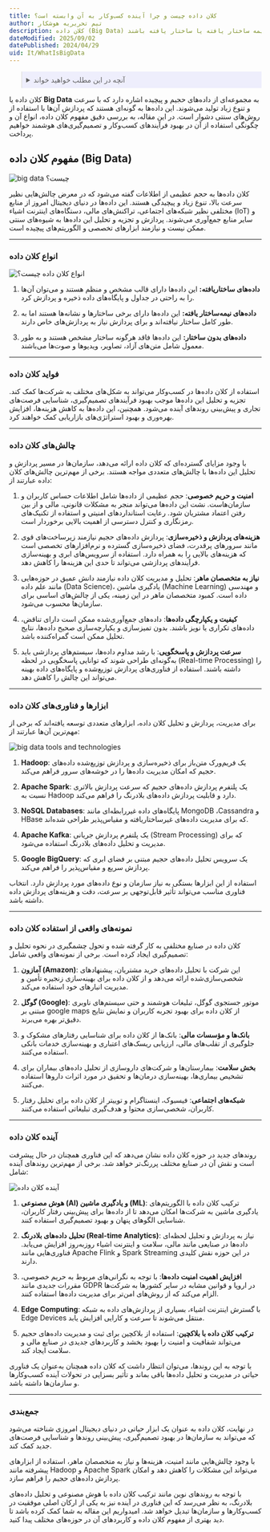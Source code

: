 ```yaml
---
title: کلان داده چیست و چرا آینده کسب‌وکار به آن وابسته است؟
author: تیم تحریریه هوشکار
description: کلان داده (Big Data) به داده‌های حجیم و پیچیده اشاره دارد که به سرعت تولید می‌شوند و پردازش آن‌ها ممکن نیست. این داده‌ها می‌توانند بدون ساختار، نیمه ساختار یافته یا ساختار یافته باشند.
dateModified: 2025/09/02
datePublished: 2024/04/29
uid: It/WhatIsBigData
---
```


<blockquote style="background-color:#eeeefc; padding:0.5rem">
<details>
  <summary>آنچه در این مطلب خواهید خواند</summary>
  <ul>
   <li>مفهوم کلان داده (Big Data)</li>
   <li>انواع کلان داده</li>
   <li>فواید کلان داده</li>
   <li>چالش‌های کلان داده</li>
   <li>ابزارها و فناوری‌های کلان داده</li>
   <li>نمونه‌های واقعی از استفاده کلان داده</li>
  </ul>
</details>
</blockquote>

کلان داده یا **Big Data** به مجموعه‌ای از داده‌های حجیم و پیچیده اشاره دارد که با سرعت و تنوع زیاد تولید می‌شوند. این داده‌ها به گونه‌ای هستند که پردازش آن‌ها با استفاده از روش‌های سنتی دشوار است. در این مقاله، به بررسی دقیق مفهوم کلان داده، انواع آن و چگونگی استفاده از آن در بهبود فرآیندهای کسب‌وکار و تصمیم‌گیری‌های هوشمند خواهیم پرداخت.

## مفهوم کلان داده (Big Data)

![big data چیست؟](./Images/WhatIsBigData.webp)

کلان داده‌ها به حجم عظیمی از اطلاعات گفته می‌شود که در معرض چالش‌هایی نظیر سرعت بالا، تنوع زیاد و پیچیدگی هستند. این داده‌ها در دنیای دیجیتال امروز از منابع مختلفی نظیر شبکه‌های اجتماعی، تراکنش‌های مالی، دستگاه‌های اینترنت اشیاء (IoT) و سایر منابع جمع‌آوری می‌شوند. پردازش و تجزیه و تحلیل این داده‌ها به شیوه‌های سنتی ممکن نیست و نیازمند ابزارهای تخصصی و الگوریتم‌های پیچیده است.

---

### انواع کلان داده

![انواع کلان داده چیست؟](./Images/TypesOfBigData.webp)

1. **داده‌های ساختاریافته:** این داده‌ها دارای قالب مشخص و منظم هستند و می‌توان آن‌ها را به راحتی در جداول و پایگاه‌های داده ذخیره و پردازش کرد.

2. **داده‌های نیمه‌ساختار یافته:** این داده‌ها دارای برخی ساختارها و نشانه‌ها هستند اما به طور کامل ساختار نیافته‌اند و برای پردازش نیاز به پردازش‌های خاص دارند.

3. **داده‌های بدون ساختار:** این داده‌ها فاقد هرگونه ساختار مشخص هستند و به طور معمول شامل متن‌های آزاد، تصاویر، ویدیوها و صوت‌ها می‌باشند.

---

### فواید کلان داده‌
استفاده از کلان داده‌ها در کسب‌وکار می‌تواند به شکل‌های مختلف به شرکت‌ها کمک کند. تجزیه و تحلیل این داده‌ها موجب بهبود فرآیندهای تصمیم‌گیری، شناسایی فرصت‌های تجاری و پیش‌بینی روندهای آینده می‌شود. همچنین، این داده‌ها به کاهش هزینه‌ها، افزایش بهره‌وری و بهبود استراتژی‌های بازاریابی کمک خواهند کرد.

---

### چالش‌های کلان داده
با وجود مزایای گسترده‌ای که کلان داده ارائه می‌دهد، سازمان‌ها در مسیر پردازش و تحلیل این داده‌ها با چالش‌های متعددی مواجه هستند. برخی از مهم‌ترین چالش‌های کلان داده عبارتند از:

1. **امنیت و حریم خصوصی**: حجم عظیمی از داده‌ها شامل اطلاعات حساس کاربران و سازمان‌هاست. نشت این داده‌ها می‌تواند منجر به مشکلات قانونی، مالی و از بین رفتن اعتماد مشتریان شود. رعایت استانداردهای امنیتی و استفاده از تکنیک‌های رمزنگاری و کنترل دسترسی از اهمیت بالایی برخوردار است.  

2. **هزینه‌های پردازش و ذخیره‌سازی**: پردازش داده‌های حجیم نیازمند زیرساخت‌های قوی مانند سرورهای پرقدرت، فضای ذخیره‌سازی گسترده و نرم‌افزارهای تخصصی است که هزینه‌های بالایی را به همراه دارد. استفاده از سرویس‌های ابری و بهینه‌سازی فرآیندهای پردازشی می‌تواند تا حدی این هزینه‌ها را کاهش دهد.  

3. **نیاز به متخصصان ماهر**: تحلیل و مدیریت کلان داده نیازمند دانش عمیق در حوزه‌هایی مانند علم داده (Data Science)، یادگیری ماشین (Machine Learning) و مهندسی داده است. کمبود متخصصان ماهر در این زمینه، یکی از چالش‌های اساسی برای سازمان‌ها محسوب می‌شود.  

4. **کیفیت و یکپارچگی داده‌ها**: داده‌های جمع‌آوری‌شده ممکن است دارای تناقض، داده‌های تکراری یا نویز باشند. بدون تمیزسازی و یکپارچه‌سازی صحیح داده‌ها، نتایج تحلیل ممکن است گمراه‌کننده باشد.  

5. **سرعت پردازش و پاسخگویی**: با رشد مداوم داده‌ها، سیستم‌های پردازشی باید به‌گونه‌ای طراحی شوند که توانایی پاسخگویی در لحظه (Real-time Processing) را داشته باشند. استفاده از فناوری‌های پردازش توزیع‌شده و پایگاه‌های داده بهینه می‌تواند این چالش را کاهش دهد.  

---

### ابزارها و فناوری‌های کلان داده
برای مدیریت، پردازش و تحلیل کلان داده، ابزارهای متعددی توسعه یافته‌اند که برخی از مهم‌ترین آن‌ها عبارتند از:  

![big data tools and technologies](./Images/BigDataToolsAndTechnologies.webp)

1. **Hadoop**: یک فریم‌ورک متن‌باز برای ذخیره‌سازی و پردازش توزیع‌شده داده‌های حجیم که امکان مدیریت داده‌ها را در خوشه‌های سرور فراهم می‌کند.  

2. **Apache Spark**: یک پلتفرم پردازش داده‌های حجیم که سرعت پردازش بالاتری نسبت به Hadoop دارد و قابلیت پردازش داده‌های بلادرنگ را فراهم می‌کند.  

3. **NoSQL Databases**: پایگاه‌های داده غیررابطه‌ای مانند MongoDB ،Cassandra و HBase که برای مدیریت داده‌های غیرساختاریافته و مقیاس‌پذیر طراحی شده‌اند.  

4. **Apache Kafka**: یک پلتفرم پردازش جریانی (Stream Processing) که برای مدیریت و تحلیل داده‌های بلادرنگ استفاده می‌شود.  

5. **Google BigQuery**: یک سرویس تحلیل داده‌های حجیم مبتنی بر فضای ابری که پردازش سریع و مقیاس‌پذیر را فراهم می‌کند.  

استفاده از این ابزارها بستگی به نیاز سازمان و نوع داده‌های مورد پردازش دارد. انتخاب فناوری مناسب می‌تواند تأثیر قابل‌توجهی بر سرعت، دقت و هزینه‌های پردازش داده داشته باشد.  

---

### نمونه‌های واقعی از استفاده کلان داده
کلان داده در صنایع مختلفی به کار گرفته شده و تحول چشمگیری در نحوه تحلیل و تصمیم‌گیری ایجاد کرده است. برخی از نمونه‌های واقعی شامل:  

1. **آمازون (Amazon)**: این شرکت با تحلیل داده‌های خرید مشتریان، پیشنهادهای شخصی‌سازی‌شده ارائه می‌دهد و از کلان داده برای بهینه‌سازی زنجیره تأمین و مدیریت انبارهای خود استفاده می‌کند.  

2. **گوگل (Google)**: موتور جستجوی گوگل، تبلیغات هوشمند و حتی سیستم‌های ناوبری مبتنی بر google maps از کلان داده برای بهبود تجربه کاربران و نمایش نتایج دقیق‌تر بهره می‌برند.  

3. **بانک‌ها و مؤسسات مالی**: بانک‌ها از کلان داده برای شناسایی رفتارهای مشکوک و جلوگیری از تقلب‌های مالی، ارزیابی ریسک‌های اعتباری و بهینه‌سازی خدمات بانکی استفاده می‌کنند.  

4. **بخش سلامت**: بیمارستان‌ها و شرکت‌های داروسازی از تحلیل داده‌های بیماران برای تشخیص بیماری‌ها، بهینه‌سازی درمان‌ها و تحقیق در مورد اثرات داروها استفاده می‌کنند.  

5. **شبکه‌های اجتماعی**: فیسبوک، اینستاگرام و توییتر از کلان داده برای تحلیل رفتار کاربران، شخصی‌سازی محتوا و هدف‌گیری تبلیغاتی استفاده می‌کنند.  

---

### آینده کلان داده
روندهای جدید در حوزه کلان داده نشان می‌دهد که این فناوری همچنان در حال پیشرفت است و نقش آن در صنایع مختلف پررنگ‌تر خواهد شد. برخی از مهم‌ترین روندهای آینده شامل:  


![آینده کلان داده](./Images/TheFutureOfBigData.webp)

1. **هوش مصنوعی (AI) و یادگیری ماشین (ML)**: ترکیب کلان داده با الگوریتم‌های یادگیری ماشین به شرکت‌ها امکان می‌دهد تا از داده‌ها برای پیش‌بینی رفتار کاربران، شناسایی الگوهای پنهان و بهبود تصمیم‌گیری استفاده کنند.  

2. **تحلیل داده‌های بلادرنگ (Real-time Analytics)**: نیاز به پردازش و تحلیل لحظه‌ای داده‌ها در صنایعی مانند مالی، سلامت و اینترنت اشیاء روزبه‌روز افزایش می‌یابد. فناوری‌هایی مانند Apache Flink و Spark Streaming در این حوزه نقش کلیدی دارند.  

3. **افزایش اهمیت امنیت داده‌ها**: با توجه به نگرانی‌های مربوط به حریم خصوصی، مقررات جدیدی مانند GDPR در اروپا و قوانین مشابه در سایر کشورها به شرکت‌ها الزام می‌کند که از روش‌های امن‌تر برای مدیریت داده‌ها استفاده کنند.  

4. **Edge Computing**: با گسترش اینترنت اشیاء، بسیاری از پردازش‌های داده به شبکه Edge Devices منتقل می‌شوند تا سرعت و کارایی افزایش یابد.  

5. **ترکیب کلان داده با بلاکچین**: استفاده از بلاکچین برای ثبت و مدیریت داده‌های حجیم می‌تواند شفافیت و امنیت را بهبود بخشد و کاربردهای جدیدی در صنایع مالی و سلامت ایجاد کند.  

با توجه به این روندها، می‌توان انتظار داشت که کلان داده همچنان به‌عنوان یک فناوری حیاتی در مدیریت و تحلیل داده‌ها باقی بماند و تأثیر بسزایی در تحولات آینده کسب‌وکارها و سازمان‌ها داشته باشد.

---

### جمع‌بندی

در نهایت، کلان داده به عنوان یک ابزار حیاتی در دنیای دیجیتال امروزی شناخته می‌شود که می‌تواند به سازمان‌ها در بهبود تصمیم‌گیری، پیش‌بینی روندها و شناسایی فرصت‌های جدید کمک کند.

با وجود چالش‌هایی مانند امنیت، هزینه‌ها و نیاز به متخصصان ماهر، استفاده از ابزارهای پیشرفته مانند Hadoop و Apache Spark می‌تواند این مشکلات را کاهش دهد و امکان پردازش داده‌های حجیم را فراهم سازد.

با توجه به روندهای نوین مانند ترکیب کلان داده با هوش مصنوعی و تحلیل داده‌های بلادرنگ، به نظر می‌رسد که این فناوری در آینده نیز به یکی از ارکان اصلی موفقیت در کسب‌وکارها و سازمان‌ها تبدیل خواهد شد.
امیدواریم این مقاله به شما کمک کرده باشد تا دید بهتری از مفهوم کلان داده و کاربردهای آن در حوزه‌های مختلف پیدا کنید.